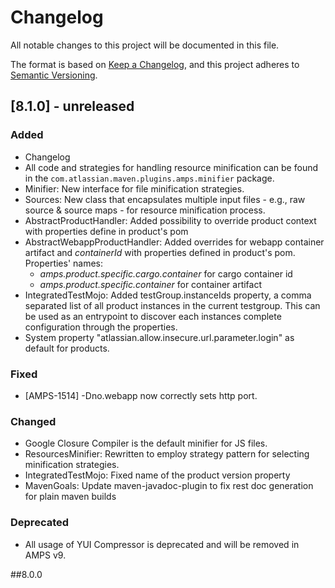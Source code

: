 # Changelog
All notable changes to this project will be documented in this file.

The format is based on [Keep a Changelog](https://keepachangelog.com/en/1.0.0/),
and this project adheres to [Semantic Versioning](https://semver.org/spec/v2.0.0.html).

## [8.1.0] - unreleased

### Added 
- Changelog
- All code and strategies for handling resource minification can be found in the `com.atlassian.maven.plugins.amps.minifier` package.
- Minifier: New interface for file minification strategies.
- Sources: New class that encapsulates multiple input files - e.g., raw source & source maps - for resource minification process. 
- AbstractProductHandler: Added possibility to override product context with properties define in product's pom
- AbstractWebappProductHandler: Added overrides for webapp container artifact and _containerId_ with properties defined in product's pom. Properties' names:
    - _amps.product.specific.cargo.container_ for cargo container id
    - _amps.product.specific.container_ for container artifact
- IntegratedTestMojo: Added testGroup.instanceIds property, a comma separated list of all product instances in the current testgroup.
  This can be used as an entrypoint to discover each instances complete configuration through the properties.
- System property "atlassian.allow.insecure.url.parameter.login" as default for products.

### Fixed

- [AMPS-1514] -Dno.webapp now correctly sets http port.

### Changed

- Google Closure Compiler is the default minifier for JS files.
- ResourcesMinifier: Rewritten to employ strategy pattern for selecting minification strategies.  
- IntegratedTestMojo: Fixed name of the product version property
- MavenGoals: Update maven-javadoc-plugin to fix rest doc generation for plain maven builds

### Deprecated

- All usage of YUI Compressor is deprecated and will be removed in AMPS v9.

##8.0.0
